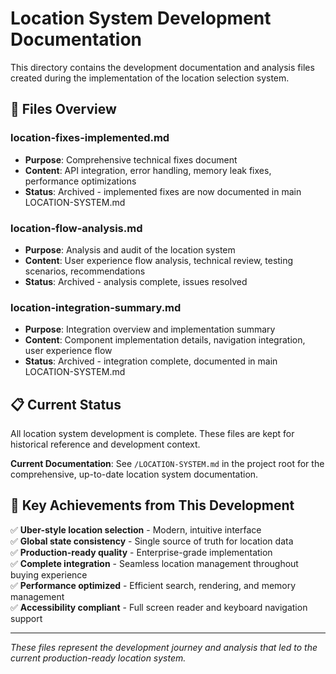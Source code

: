 # Location System Development Documentation

This directory contains the development documentation and analysis files created during the implementation of the location selection system.

## 📁 Files Overview

### **location-fixes-implemented.md**
- **Purpose**: Comprehensive technical fixes document  
- **Content**: API integration, error handling, memory leak fixes, performance optimizations
- **Status**: Archived - implemented fixes are now documented in main LOCATION-SYSTEM.md

### **location-flow-analysis.md**  
- **Purpose**: Analysis and audit of the location system
- **Content**: User experience flow analysis, technical review, testing scenarios, recommendations
- **Status**: Archived - analysis complete, issues resolved

### **location-integration-summary.md**
- **Purpose**: Integration overview and implementation summary
- **Content**: Component implementation details, navigation integration, user experience flow
- **Status**: Archived - integration complete, documented in main LOCATION-SYSTEM.md

## 📋 Current Status

All location system development is complete. These files are kept for historical reference and development context. 

**Current Documentation**: See `/LOCATION-SYSTEM.md` in the project root for the comprehensive, up-to-date location system documentation.

## 🎯 Key Achievements from This Development

✅ **Uber-style location selection** - Modern, intuitive interface  
✅ **Global state consistency** - Single source of truth for location data  
✅ **Production-ready quality** - Enterprise-grade implementation  
✅ **Complete integration** - Seamless location management throughout buying experience  
✅ **Performance optimized** - Efficient search, rendering, and memory management  
✅ **Accessibility compliant** - Full screen reader and keyboard navigation support

---

*These files represent the development journey and analysis that led to the current production-ready location system.*